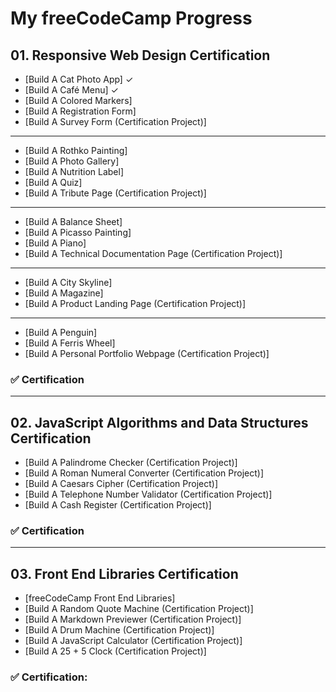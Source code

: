 # My freeCodeCamp Progress

## 01. Responsive Web Design Certification 

- [Build A Cat Photo App] ✓
- [Build A Café Menu] ✓
- [Build A Colored Markers] 
- [Build A Registration Form] 
- [Build A Survey Form (Certification Project)] 

---

- [Build A Rothko Painting] 
- [Build A Photo Gallery] 
- [Build A Nutrition Label] 
- [Build A Quiz]
- [Build A Tribute Page (Certification Project)]

---

- [Build A Balance Sheet]
- [Build A Picasso Painting]
- [Build A Piano]
- [Build A Technical Documentation Page (Certification Project)]

---

- [Build A City Skyline]
- [Build A Magazine]
- [Build A Product Landing Page (Certification Project)]

---

- [Build A Penguin]
- [Build A Ferris Wheel]
- [Build A Personal Portfolio Webpage (Certification Project)]

### ✅ Certification

---

## 02. JavaScript Algorithms and Data Structures Certification 

- [Build A Palindrome Checker (Certification Project)]
- [Build A Roman Numeral Converter (Certification Project)]
- [Build A Caesars Cipher (Certification Project)]
- [Build A Telephone Number Validator (Certification Project)]
- [Build A Cash Register (Certification Project)]

### ✅ Certification

---

## 03. Front End Libraries Certification 

- [freeCodeCamp Front End Libraries]
- [Build A Random Quote Machine (Certification Project)]
- [Build A Markdown Previewer (Certification Project)]
- [Build A Drum Machine (Certification Project)]
- [Build A JavaScript Calculator (Certification Project)]
- [Build A 25 + 5 Clock (Certification Project)] 

### ✅ Certification: 

